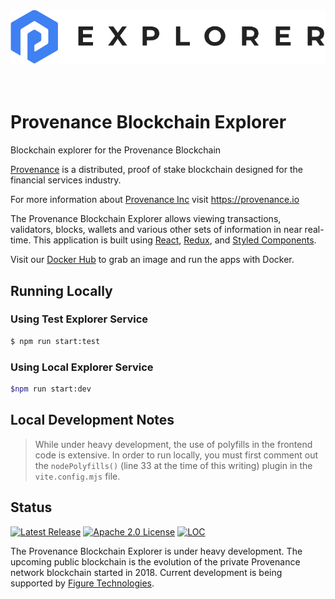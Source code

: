 <div align="center">
  <img src="./public/logo.svg" alt="Provenance Explorer"/>
</div>
<br/><br/>

# Provenance Blockchain Explorer

Blockchain explorer for the Provenance Blockchain

[Provenance] is a distributed, proof of stake blockchain designed for the financial services industry.

For more information about [Provenance Inc](https://provenance.io) visit https://provenance.io

The Provenance Blockchain Explorer allows viewing transactions, validators, blocks, wallets and various other sets of information in near real-time.  This application is built using [React](https://reactjs.org/), [Redux](https://redux.js.org/), and [Styled Components](https://styled-components.com/).

Visit our [Docker Hub](https://hub.docker.com/u/provenanceio) to grab an image and run the apps with Docker.

## Running Locally

### Using Test Explorer Service

```bash
$ npm run start:test
```

### Using Local Explorer Service

```bash
$npm run start:dev
```

## Local Development Notes
> While under heavy development, the use of polyfills in the frontend code is extensive. In order to run locally, you must first
comment out the `nodePolyfills()` (line 33 at the time of this writing) plugin in the `vite.config.mjs` file.

## Status
[![Latest Release][release-badge]][release-latest]
[![Apache 2.0 License][license-badge]][license-url]
[![LOC][loc-badge]][loc-report]

[license-badge]: https://img.shields.io/github/license/provenance-io/explorer-frontend.svg
[license-url]: https://github.com/provenance-io/explorer-frontend/blob/main/LICENSE
[release-badge]: https://img.shields.io/github/tag/provenance-io/explorer-frontend.svg
[release-latest]: https://github.com/provenance-io/explorer-frontend/releases/latest
[loc-badge]: https://tokei.rs/b1/github/provenance-io/explorer-frontend
[loc-report]: https://github.com/provenance-io/explorer-frontend
[lint-badge]: https://github.com/provenance-io/explorer-frontend/workflows/Lint/badge.svg
[provenance]: https://provenance.io/#overview

The Provenance Blockchain Explorer is under heavy development. The upcoming public blockchain is the evolution of the private Provenance network blockchain started in 2018.
Current development is being supported by [Figure Technologies](https://figure.com).
